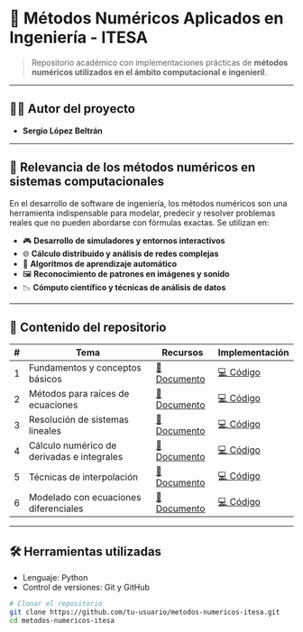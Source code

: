 # 🔢 Métodos Numéricos Aplicados en Ingeniería - ITESA

> Repositorio académico con implementaciones prácticas de **métodos numéricos utilizados en el ámbito computacional e ingenieril**.

---

## 👨‍🔬 Autor del proyecto

- **Sergio López Beltrán**

---

## 📌 Relevancia de los métodos numéricos en sistemas computacionales

En el desarrollo de software de ingeniería, los métodos numéricos son una herramienta indispensable para modelar, predecir y resolver problemas reales que no pueden abordarse con fórmulas exactas. Se utilizan en:

- 🎮 **Desarrollo de simuladores y entornos interactivos**  
- 🌐 **Cálculo distribuido y análisis de redes complejas**  
- 🧠 **Algoritmos de aprendizaje automático**  
- 🖼️ **Reconocimiento de patrones en imágenes y sonido**  
- 📉 **Cómputo científico y técnicas de análisis de datos**

---

## 📂 Contenido del repositorio

| # | Tema | Recursos | Implementación |
|:-:|------|----------|----------------|
| 1 | Fundamentos y conceptos básicos | [📄 Documento](/introduccion/TEMA1-Introduccion.md) | [💻 Código](/codigos/tema1/) |
| 2 | Métodos para raíces de ecuaciones | [📄 Documento](/introduccion/TEMA2-Ecuaciones.md) | [💻 Código](/codigos/tema2) |
| 3 | Resolución de sistemas lineales | [📄 Documento](/introduccion/TEMA3-Sistemas-Ecuaciones.md) | [💻 Código](/codigos/tema3) |
| 4 | Cálculo numérico de derivadas e integrales | [📄 Documento](/introduccion/TEMA4-Integracion.md) | [💻 Código](/codigos/tema4) |
| 5 | Técnicas de interpolación | [📄 Documento](/introduccion/TEMA5-Interpolacion.md) | [💻 Código](/codigos/tema5) |
| 6 | Modelado con ecuaciones diferenciales | [📄 Documento](/introduccion/TEMA6-Ecuaciones-Diferenciales.md) | [💻 Código](/codigos/tema6) |

---

## 🛠 Herramientas utilizadas

- Lenguaje: Python  
- Control de versiones: Git y GitHub  

```bash
# Clonar el repositorio
git clone https://github.com/tu-usuario/metodos-numericos-itesa.git
cd metodos-numericos-itesa

